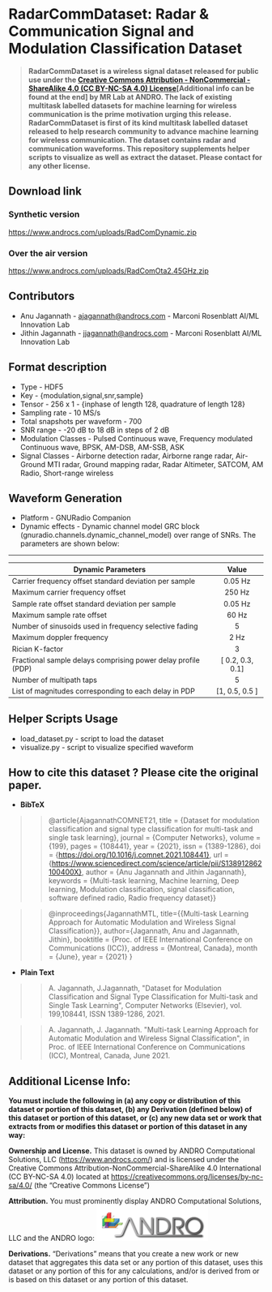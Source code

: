 # RadarCommDataset: Radar & Communication Signal and Modulation Classification Dataset
> **RadarCommDataset is a wireless signal dataset released for public use under the [Creative Commons Attribution - NonCommercial - ShareAlike 4.0 (CC BY-NC-SA 4.0) License](https://creativecommons.org/licenses/by-nc-sa/4.0/)[Additional info can be found at the end] by MR Lab at ANDRO. The lack of existing multitask labelled datasets for machine learning for wireless communication is the prime motivation urging this release. RadarCommDataset is first of its kind multitask labelled dataset released to help research community to advance machine learning for wireless communication. The dataset contains radar and communication waveforms. This repository supplements helper scripts to visualize as well as extract the dataset. Please contact for any other license.**
## Download link
### Synthetic version
https://www.androcs.com/uploads/RadComDynamic.zip
### Over the air version
https://www.androcs.com/uploads/RadComOta2.45GHz.zip
## Contributors
* Anu Jagannath    - ajagannath@androcs.com - Marconi Rosenblatt AI/ML Innovation Lab
* Jithin Jagannath - jjagannath@androcs.com - Marconi Rosenblatt AI/ML Innovation Lab

## Format description
* Type - HDF5
* Key  - {modulation,signal,snr,sample}
* Tensor - 256 x 1 - {inphase of length 128, quadrature of length 128}
* Sampling rate - 10 MS/s
* Total snapshots per waveform - 700
* SNR range - -20 dB to 18 dB in steps of 2 dB
* Modulation Classes - Pulsed Continuous wave, Frequency modulated Continuous wave, BPSK, AM-DSB, AM-SSB, ASK
* Signal Classes -  Airborne detection radar, Airborne range radar, Air-Ground MTI radar, Ground mapping radar, Radar Altimeter, SATCOM, AM Radio, Short-range wireless

## Waveform Generation
* Platform - GNURadio Companion
* Dynamic effects - Dynamic channel model GRC block (gnuradio.channels.dynamic_channel_model) over range of SNRs. The parameters are shown below:
--------------------------------------------------------------------------------------
| Dynamic Parameters                                            |         Value        |
|---------------------------------------------------------------|:--------------------:|
| Carrier frequency offset standard deviation per sample        |       0.05 Hz      |
| Maximum carrier frequency offset                              |       250 Hz       |
| Sample rate offset standard deviation per sample              |       0.05 Hz      |
| Maximum sample rate offset                                    |        60 Hz       |
| Number of sinusoids used in frequency selective fading        |           5          |
| Maximum doppler frequency                                     |         2 Hz         |
| Rician K-factor                                               |           3          |
| Fractional sample delays comprising power delay profile (PDP) | [ 0.2, 0.3, 0.1] |
| Number of multipath taps                                      |           5          |
| List of magnitudes corresponding to each delay in PDP         |  [1, 0.5, 0.5 ]  |
## Helper Scripts Usage
* load_dataset.py - script to load the dataset
* visualize.py    - script to visualize specified waveform

## How to cite this dataset ? Please cite the original paper.
* **BibTeX** 
> >  @article{AjagannathCOMNET21,
title = {Dataset for modulation classification and signal type classification for multi-task and single task learning},
journal = {Computer Networks},
volume = {199},
pages = {108441},
year = {2021},
issn = {1389-1286},
doi = {https://doi.org/10.1016/j.comnet.2021.108441},
url = {https://www.sciencedirect.com/science/article/pii/S138912862100400X},
author = {Anu Jagannath and Jithin Jagannath},
keywords = {Multi-task learning, Machine learning, Deep learning, Modulation classification, signal classification, software defined radio, Radio frequency dataset}} </br >

> > @inproceedings{JagannathMTL, title={{Multi-task Learning Approach for Automatic Modulation and Wireless Signal Classification}}, author={Jagannath, Anu and Jagannath, Jithin}, booktitle = {Proc. of IEEE International Conference on Communications (ICC)}, address = {Montreal, Canada}, month = {June}, year = {2021} } </br >
* **Plain Text** 
> > A. Jagannath, J.Jagannath, "Dataset for Modulation Classification and Signal Type Classification for Multi-task and Single Task Learning", Computer Networks (Elsevier), vol. 199,108441, ISSN 1389-1286, 2021. </br >

> > A. Jagannath, J. Jagannath. "Multi-task Learning Approach for Automatic Modulation and Wireless Signal Classification", in Proc. of IEEE International Conference on Communications (ICC), Montreal, Canada, June 2021.</br >


## Additional License Info:
**You must include the following in (a) any copy or distribution of this dataset or portion of this dataset, (b) any Derivation (defined below) of this dataset or portion of this dataset, or (c) any new data set or work that extracts from or modifies this dataset or portion of this dataset in any way:**

**Ownership and License.** This dataset is owned by ANDRO Computational Solutions, LLC (https://www.androcs.com/) and is licensed under the Creative Commons Attribution-NonCommercial-ShareAlike 4.0 International (CC BY-NC-SA 4.0) located at https://creativecommons.org/licenses/by-nc-sa/4.0/  (the “Creative Commons License”)

**Attribution.** You must prominently display ANDRO Computational Solutions, LLC and the ANDRO logo: ![ANDRO](https://github.com/ANDROComputationalSolutions/RadarCommDataset/blob/main/andro.png)
 
**Derivations.** “Derivations” means that you create a new work or new dataset that aggregates this data set or any portion of this dataset, uses this dataset or any portion of this for any calculations, and/or is derived from or is based on this dataset or any portion of this dataset.  



